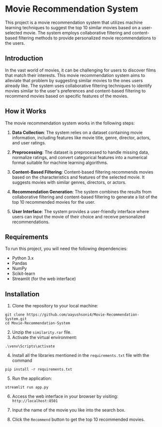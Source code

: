 # Movie Recommendation System
This project is a movie recommendation system that utilizes machine learning techniques to suggest the top 10 similar movies based on a user-selected movie. The system employs collaborative filtering and content-based filtering methods to provide personalized movie recommendations to the users.


## Introduction

In the vast world of movies, it can be challenging for users to discover films that match their interests. This movie recommendation system aims to alleviate that problem by suggesting similar movies to the ones users already like. The system uses collaborative filtering techniques to identify movies similar to the user's preferences and content-based filtering to recommend movies based on specific features of the movies.

## How it Works

The movie recommendation system works in the following steps:

1. **Data Collection**: The system relies on a dataset containing movie information, including features like movie title, genre, director, actors, and user ratings.

2. **Preprocessing**: The dataset is preprocessed to handle missing data, normalize ratings, and convert categorical features into a numerical format suitable for machine learning algorithms.


3. **Content-Based Filtering**: Content-based filtering recommends movies based on the characteristics and features of the selected movie. It suggests movies with similar genres, directors, or actors.

4. **Recommendation Generation**: The system combines the results from collaborative filtering and content-based filtering to generate a list of the top 10 recommended movies for the user.

5. **User Interface**: The system provides a user-friendly interface where users can input the movie of their choice and receive personalized recommendations.

## Requirements

To run this project, you will need the following dependencies:

- Python 3.x
- Pandas
- NumPy
- Scikit-learn
- Streamlit (for the web interface)


## Installation

1. Clone the repository to your local machine:
```
git clone https://github.com/aayushsoni4/Movie-Recommendation-System.git
cd Movie-Recommendation-System
```
2. Unzip the `similarity.rar` file.
3. Activate the virtual environment:
```
.\venv\Scripts\activate
```
4. Install all the libraries mentioned in the `requirements.txt` file with the command 
```
pip install -r requirements.txt
```
5. Run the application:
```
streamlit run app.py
```
6. Access the web interface in your browser by visiting: `http://localhost:8501`

7. Input the name of the movie you like into the search box.

8. Click the `Recommend` button to get the top 10 recommended movies.
